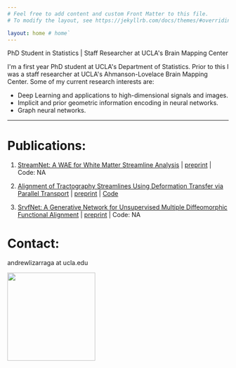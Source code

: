 ```yaml
---
# Feel free to add content and custom Front Matter to this file.
# To modify the layout, see https://jekyllrb.com/docs/themes/#overriding-theme-defaults

layout: home # home`
---
```


PhD Student in Statistics | Staff Researcher at UCLA's Brain Mapping Center

I'm a first year PhD student at UCLA's Department of Statistics. 
Prior to this I was a staff researcher at UCLA's Ahmanson-Lovelace Brain Mapping Center.
Some of my current research interests are:

* Deep Learning and applications to high-dimensional signals and images.
* Implicit and prior geometric information encoding in neural networks.
* Graph neural networks.

---

# Publications:

1. [StreamNet: A WAE for White Matter Streamline Analysis][stream] | [preprint][arxiv_stream] | Code: NA

2. [Alignment of Tractography Streamlines Using Deformation Transfer via Parallel Transport][align] | [preprint][arxiv_align] | [Code][code_align]

3. [SrvfNet: A Generative Network for Unsupervised Multiple Diffeomorphic Functional Alignment][srvf] | [preprint][arxiv_srvf] | Code: NA

[align]: https://link.springer.com/chapter/10.1007/978-3-030-87615-9_9
[arxiv_align]: https://arxiv.org/abs/2108.03697
[code_align]: https://github.com/drewrl3v/Streamline-Registration-via-Parallel-Transport

[stream]: https://proceedings.mlr.press/v194/lizarraga22a.html
[arxiv_stream]: https://arxiv.org/abs/2209.01498

[srvf]: https://ieeexplore.ieee.org/document/9522855
[arxiv_srvf]: https://arxiv.org/abs/2104.13449

# Contact:

andrewlizarraga at ucla.edu

<img src="https://drewrl3v.github.io/animations/trefoil_new.gif" width="200" />
